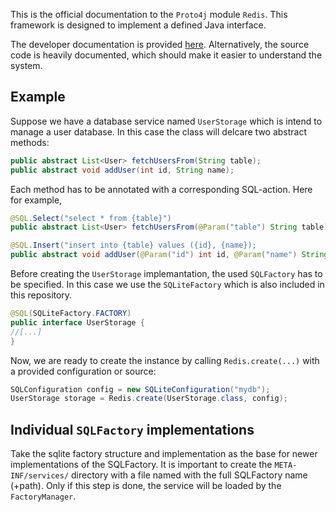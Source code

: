 This is the official documentation to the `Proto4j` module `Redis`. This framework is designed to implement a defined Java interface.

The developer documentation is provided [here](https://proto4j.github.io/proto4j-redis/javadoc/index.html). Alternatively, the source code is heavily documented, which should make it easier to understand the system.

## Example

Suppose we have a database service named `UserStorage` which is intend to manage a user database. In this case the class will delcare two abstract methods:
````java
public abstract List<User> fetchUsersFrom(String table);
public abstract void addUser(int id, String name);
````
Each method has to be annotated with a corresponding SQL-action. Here for example,
````java
@SQL.Select("select * from {table}")
public abstract List<User> fetchUsersFrom(@Param("table") String table);

@SQL.Insert("insert into {table} values ({id}, {name});
public abstract void addUser(@Param("id") int id, @Param("name") String name);
````

Before creating the `UserStorage` implemantation, the used `SQLFactory` has to be specified. In this case we use the `SQLiteFactory` which is also included in this repository. 

````java
@SQL(SQLiteFactory.FACTORY)
public interface UserStorage {
//[...]
}
````
Now, we are ready to create the instance by calling `Redis.create(...)` with a provided configuration or source:

````java
SQLConfiguration config = new SQLiteConfiguration("mydb");
UserStorage storage = Redis.create(UserStorage.class, config);
````

## Individual `SQLFactory` implementations

Take the sqlite factory structure and implementation as the base for newer implementations of the SQLFactory. It is important to create the `META-INF/services/` directory with a file named with the full SQLFactory name (+path). Only if this step is done, the service will be loaded by the `FactoryManager`. 
